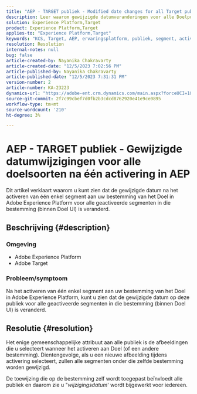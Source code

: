 ```yaml
---
title: "AEP - TARGET publiek - Modified date changes for all Target publiek after a single activation in AEP"
description: Leer waarom gewijzigde datumveranderingen voor alle Doelpubliek UI na één enkele activering in AEP.
solution: Experience Platform,Target
product: Experience Platform,Target
applies-to: "Experience Platform,Target"
keywords: "KCS, Target, AEP, ervaringsplatform, publiek, segment, activering, modified, date"
resolution: Resolution
internal-notes: null
bug: false
article-created-by: Nayanika Chakravarty
article-created-date: "12/5/2023 7:02:56 PM"
article-published-by: Nayanika Chakravarty
article-published-date: "12/5/2023 7:31:31 PM"
version-number: 2
article-number: KA-23223
dynamics-url: "https://adobe-ent.crm.dynamics.com/main.aspx?forceUCI=1&pagetype=entityrecord&etn=knowledgearticle&id=072661e3-a093-ee11-be37-6045bd006793"
source-git-commit: 2f7c99cbef7d0fb2b3cdcd8762920e41e9ce0895
workflow-type: tm+mt
source-wordcount: '210'
ht-degree: 3%

---
```


# AEP - TARGET publiek - Gewijzigde datumwijzigingen voor alle doelsoorten na één activering in AEP


Dit artikel verklaart waarom u kunt zien dat de gewijzigde datum na het activeren van één enkel segment aan uw bestemming van het Doel in Adobe Experience Platform voor alle geactiveerde segmenten in die bestemming (binnen Doel UI) is veranderd.

## Beschrijving {#description}


### Omgeving

- Adobe Experience Platform
- Adobe Target


### Probleem/symptoom

Na het activeren van één enkel segment aan uw bestemming van het Doel in Adobe Experience Platform, kunt u zien dat de gewijzigde datum op deze publiek voor alle geactiveerde segmenten in die bestemming (binnen Doel UI) is veranderd.


## Resolutie {#resolution}


Het enige gemeenschappelijke attribuut aan alle publiek is de afbeeldingen die u selecteert wanneer het activeren aan Doel (of een andere bestemming). Dientengevolge, als u een nieuwe afbeelding tijdens activering selecteert, zullen alle segmenten onder die zelfde bestemming worden gewijzigd.

De toewijzing die op de bestemming zelf wordt toegepast beïnvloedt alle publiek en daarom zie u &quot;*wijzigingsdatum*&#39; wordt bijgewerkt voor iedereen.
